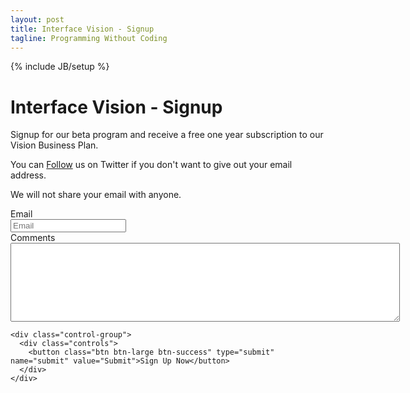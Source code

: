 ```yaml
---
layout: post
title: Interface Vision - Signup
tagline: Programming Without Coding
---
```

{% include JB/setup %}

# Interface Vision - Signup
Signup for our beta program and receive a free one year subscription to our Vision Business Plan.

You can <a href="https://twitter.com/interfaceVision" class="twitter-follow-button" data-show-count="false" data-size="large" data-show-screen-name="false" data-dnt="true">Follow</a> us on Twitter if you don't want to give out your email address.

We will not share your email with anyone.

<script>!function(d,s,id){var js,fjs=d.getElementsByTagName(s)[0];if(!d.getElementById(id)){js=d.createElement(s);js.id=id;js.src="//platform.twitter.com/widgets.js";fjs.parentNode.insertBefore(js,fjs);}}(document,"script","twitter-wjs");</script>

<div class="form-horizontal">

  <script type="text/javascript">
  var submitted=false;
  </script>
  <iframe id="hidden_iframe" name="hidden_iframe" onload="if (submitted) {window.location='/signupthankyou.html';}" style="display: none;"> </iframe>
  
  <form action="https://docs.google.com/spreadsheet/formResponse?formkey=dEl5UUNockZlNmthNzVVeDFqeHVyTWc6MQ&amp;theme=0AX42CRMsmRFbUy1iOGYwN2U2Mi1hNWU0LTRlNjEtYWMyOC1lZmU4ODg1ODc1ODI&amp;ifq" method="POST" id="ss-form" onsubmit="submitted=true;" target="hidden_iframe">
    <div class="control-group">
      <label class="control-label" for="entry_0">Email</label>
      <div class="controls">
        <input type="text" name="entry.0.single" id="entry_0" placeholder="Email"></input>
      </div>
    </div>
<!--      <div class="control-group">
      <label class="control-label" for="entry_2">Feedback</label>
      <div class="controls">
        <span class="help-block">What types of feedback would you like to give? Note that we will only send you an email if you check one or more options.</span>
        <label class="checkbox">
          <input type="checkbox" name="entry.1.group" value="UX" id="group_1_1"></input>
          The User Experience (UX)
        </label>
        <label class="checkbox">
          <input type="checkbox" name="entry.1.group" value="UI" id="group_1_2"></input>
          The User Interface (UI)
        </label>
        <label class="checkbox">
          <input type="checkbox" name="entry.1.group" value="DEV" id="group_1_3"></input>
          As a developer
        </label>
        <label class="checkbox">
          <input type="checkbox" name="entry.1.group" value="BIS" id="group_1_4"></input>
          As a business analyst
        </label>
        <label class="checkbox">
          <input type="checkbox" name="entry.1.group" value="CORE" id="group_1_5"></input>
          Looking at and reviewing your core technology
        </label>
        <label class="checkbox">
          <input type="checkbox" name="entry.1.group" value="OTHER" id="group_1_6"></input>
          Other - Please describe in feedback entry below
        </label>
      </div>
    </div> -->
    <div class="control-group">
      <label class="control-label" for="entry_3">Comments</label>
      <div class="controls">
        <textarea name="entry.2.single" rows="8" cols="75" id="entry_2"> </textarea>
      </div>
    </div>
    <input type="hidden" name="pageNumber" value="0"></input>
    <input type="hidden" name="backupCache" value=""></input>

    <div class="control-group">
      <div class="controls">
        <button class="btn btn-large btn-success" type="submit" name="submit" value="Submit">Sign Up Now</button>
      </div>
    </div>
  </form>
</div>
